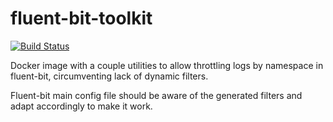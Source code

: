 # fluent-bit-toolkit

[![Build Status](https://drone.prod.merit.uw.systems/api/badges/utilitywarehouse/fluent-bit-toolkit/status.svg)](https://drone.prod.merit.uw.systems/utilitywarehouse/fluent-bit-toolkit)

Docker image with a couple utilities to allow throttling logs by namespace in
fluent-bit, circumventing lack of dynamic filters.

Fluent-bit main config file should be aware of the generated filters and adapt
accordingly to make it work.
